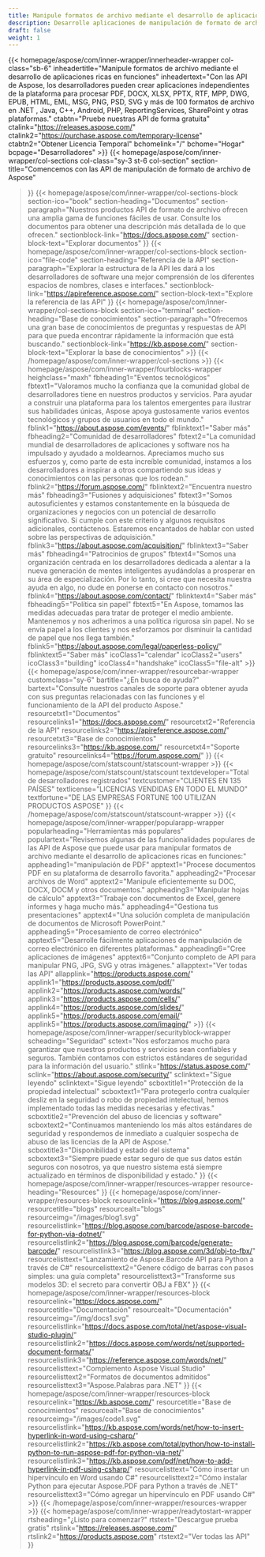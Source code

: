 ```yaml
---
title: Manipule formatos de archivo mediante el desarrollo de aplicaciones ricas en funciones
description: Desarrolle aplicaciones de manipulación de formato de archivo de procesamiento rápido utilizando las API de Aspose para .NET, Java, C++, Android, PHP, ReportingServices y otras plataformas.
draft: false
weight: 1
---
```

{{< homepage/aspose/com/inner-wrapper/innerheader-wrapper col-class="sb-6"
inheadertitle="Manipule formatos de archivo mediante el desarrollo de aplicaciones ricas en funciones"
inheadertext="Con las API de Aspose, los desarrolladores pueden crear aplicaciones independientes de la plataforma para procesar PDF, DOCX, XLSX, PPTX, RTF, MPP, DWG, EPUB, HTML, EML, MSG, PNG, PSD, SVG y más de 100 formatos de archivo en .NET , Java, C++, Android, PHP, ReportingServices, SharePoint y otras plataformas."
ctabtn="Pruebe nuestras API de forma gratuita"
ctalink="https://releases.aspose.com/"
ctalink2="https://purchase.aspose.com/temporary-license"
ctabtn2="Obtener Licencia Temporal"
bchomelink="/"
bchome="Hogar"
bcpage="Desarrolladores" >}}
{{< homepage/aspose/com/inner-wrapper/col-sections
col-class="sy-3 st-6 col-section"
section-title="Comencemos con las API de manipulación de formato de archivo de Aspose"
>}}
{{< homepage/aspose/com/inner-wrapper/col-sections-block section-ico="book"
section-heading="Documentos"
section-paragraph="Nuestros productos API de formato de archivo ofrecen una amplia gama de funciones fáciles de usar. Consulte los documentos para obtener una descripción más detallada de lo que ofrecen."
sectionblock-link="https://docs.aspose.com/"
section-block-text="Explorar documentos"
>}}
{{< homepage/aspose/com/inner-wrapper/col-sections-block section-ico="file-code"
section-heading="Referencia de la API"
section-paragraph="Explorar la estructura de la API les dará a los desarrolladores de software una mejor comprensión de los diferentes espacios de nombres, clases e interfaces."
sectionblock-link="https://apireference.aspose.com/"
section-block-text="Explore la referencia de las API"
>}}
{{< homepage/aspose/com/inner-wrapper/col-sections-block
section-ico="terminal"
section-heading="Base de conocimientos"
section-paragraph="Ofrecemos una gran base de conocimientos de preguntas y respuestas de API para que pueda encontrar rápidamente la información que está buscando."
sectionblock-link="https://kb.aspose.com/"
section-block-text="Explorar la base de conocimientos" >}}
{{< /homepage/aspose/com/inner-wrapper/col-sections >}}
 {{< homepage/aspose/com/inner-wrapper/fourblocks-wrapper
 heighclass="maxh"
 fbheading1="Eventos tecnológicos"
 fbtext1="Valoramos mucho la confianza que la comunidad global de desarrolladores tiene en nuestros productos y servicios. Para ayudar a construir una plataforma para los talentos emergentes para ilustrar sus habilidades únicas, Aspose apoya gustosamente varios eventos tecnológicos y grupos de usuarios en todo el mundo."
 fblink1="https://about.aspose.com/events/"
 fblinktext1="Saber más"
 fbheading2="Comunidad de desarrolladores"
 fbtext2="La comunidad mundial de desarrolladores de aplicaciones y software nos ha impulsado y ayudado a moldearnos. Apreciamos mucho sus esfuerzos y, como parte de esta increíble comunidad, instamos a los desarrolladores a inspirar a otros compartiendo sus ideas y conocimientos con las personas que los rodean."
 fblink2="https://forum.aspose.com/"
 fblinktext2="Encuentra nuestro más"
 fbheading3="Fusiones y adquisiciones"
 fbtext3="Somos autosuficientes y estamos constantemente en la búsqueda de organizaciones y negocios con un potencial de desarrollo significativo. Si cumple con este criterio y algunos requisitos adicionales, contáctenos. Estaremos encantados de hablar con usted sobre las perspectivas de adquisición."
 fblink3="https://about.aspose.com/acquisition/"
 fblinktext3="Saber más"
 fbheading4="Patrocinios de grupos"
 fbtext4="Somos una organización centrada en los desarrolladores dedicada a alentar a la nueva generación de mentes inteligentes ayudándolas a prosperar en su área de especialización. Por lo tanto, si cree que necesita nuestra ayuda en algo, no dude en ponerse en contacto con nosotros."
 fblink4="https://about.aspose.com/contact/"
 fblinktext4="Saber más"
 fbheading5="Política sin papel"
 fbtext5="En Aspose, tomamos las medidas adecuadas para tratar de proteger el medio ambiente. Mantenemos y nos adherimos a una política rigurosa sin papel. No se envía papel a los clientes y nos esforzamos por disminuir la cantidad de papel que nos llega también."
 fblink5="https://about.aspose.com/legal/paperless-policy/"
 fblinktext5="Saber más"
 icoClass1="calendar" icoClass2="users" icoClass3="building" icoClass4="handshake" icoClass5="file-alt" >}} 
 {{< homepage/aspose/com/inner-wrapper/resourcebar-wrapper customclass="sy-6"
 bartitle="¿En busca de ayuda?"
 bartext="Consulte nuestros canales de soporte para obtener ayuda con sus preguntas relacionadas con las funciones y el funcionamiento de la API del producto Aspose."
 resourcetxt1="Documentos"
 resourcelinks1="https://docs.aspose.com/"
 resourcetxt2="Referencia de la API"
 resourcelinks2="https://apireference.aspose.com/"
 resourcetxt3="Base de conocimientos"
 resourcelinks3="https://kb.aspose.com/"
 resourcetxt4="Soporte gratuito"
 resourcelinks4="https://forum.aspose.com/"
 >}}
 {{< homepage/aspose/com/statscount/statscount-wrapper >}}
{{< homepage/aspose/com/statscount/statscount
textdeveloper="Total de desarrolladores registrados"
textcustomer="CLIENTES EN 135 PAÍSES"
textlicense="LICENCIAS VENDIDAS EN TODO EL MUNDO"
textfortune="DE LAS EMPRESAS FORTUNE 100 UTILIZAN PRODUCTOS ASPOSE"
>}}
{{< /homepage/aspose/com/statscount/statscount-wrapper >}}
{{< homepage/aspose/com/inner-wrapper/popularapp-wrapper
popularheading="Herramientas más populares"
populartext="Revisemos algunas de las funcionalidades populares de las API de Aspose que puede usar para manipular formatos de archivo mediante el desarrollo de aplicaciones ricas en funciones:"
appheading1="manipulación de PDF"
apptext1="Procese documentos PDF en su plataforma de desarrollo favorita."
appheading2="Procesar archivos de Word"
apptext2="Manipule eficientemente su DOC, DOCX, DOCM y otros documentos."
appheading3="Manipular hojas de cálculo"
apptext3="Trabaje con documentos de Excel, genere informes y haga mucho más."
appheading4="Gestiona tus presentaciones"
apptext4="Una solución completa de manipulación de documentos de Microsoft PowerPoint."
appheading5="Procesamiento de correo electrónico"
apptext5="Desarrolle fácilmente aplicaciones de manipulación de correo electrónico en diferentes plataformas."
appheading6="Cree aplicaciones de imágenes"
apptext6="Conjunto completo de API para manipular PNG, JPG, SVG y otras imágenes."
allapptext="Ver todas las API"
allapplink="https://products.aspose.com/" applink1="https://products.aspose.com/pdf/" applink2="https://products.aspose.com/words/" applink3="https://products.aspose.com/cells/" applink4="https://products.aspose.com/slides/" applink5="https://products.aspose.com/email/" applink5="https://products.aspose.com/imaging/" >}}
{{< homepage/aspose/com/inner-wrapper/securityblock-wrapper
scheading="Seguridad"
sctext="Nos esforzamos mucho para garantizar que nuestros productos y servicios sean confiables y seguros. También contamos con estrictos estándares de seguridad para la información del usuario."
stlink="https://status.aspose.com/"  sclink="https://about.aspose.com/security/"
sclinktext="Sigue leyendo"
sclinktext="Sigue leyendo"
scboxtitle1="Protección de la propiedad intelectual"
scboxtext1="Para protegerlo contra cualquier desliz en la seguridad o robo de propiedad intelectual, hemos implementado todas las medidas necesarias y efectivas."
scboxtitle2="Prevención del abuso de licencias y software"
scboxtext2="Continuamos manteniendo los más altos estándares de seguridad y respondemos de inmediato a cualquier sospecha de abuso de las licencias de la API de Aspose."
scboxtitle3="Disponibilidad y estado del sistema"
scboxtext3="Siempre puede estar seguro de que sus datos están seguros con nosotros, ya que nuestro sistema está siempre actualizado en términos de disponibilidad y estado."
>}}
{{< homepage/aspose/com/inner-wrapper/resources-wrapper
resource-heading="Resources"
>}}
{{< homepage/aspose/com/inner-wrapper/resources-block resourcelink="https://blog.aspose.com/"
resourcetitle="blogs"
resourcealt="blogs"
resourceimg="/images/blog1.svg"
resourcelistlink="https://blog.aspose.com/barcode/aspose-barcode-for-python-via-dotnet/"
resourcelistlink2="https://blog.aspose.com/barcode/generate-barcode/"
resourcelistlink3="https://blog.aspose.com/3d/obj-to-fbx/"
resourcelisttext="Lanzamiento de Aspose.Barcode API para Python a través de C#"
resourcelisttext2="Genere código de barras con pasos simples: una guía completa"
resourcelisttext3="Transforme sus modelos 3D: el secreto para convertir OBJ a FBX"
>}}
{{< homepage/aspose/com/inner-wrapper/resources-block
resourcelink="https://docs.aspose.com/"
resourcetitle="Documentación"
resourcealt="Documentación"
resourceimg="/img/docs1.svg"
resourcelistlink="https://docs.aspose.com/total/net/aspose-visual-studio-plugin/"
resourcelistlink2="https://docs.aspose.com/words/net/supported-document-formats/"
resourcelistlink3="https://reference.aspose.com/words/net/"
resourcelisttext="Complemento Aspose Visual Studio"
resourcelisttext2="Formatos de documentos admitidos"
resourcelisttext3="Aspose.Palabras para .NET"
>}}
{{< homepage/aspose/com/inner-wrapper/resources-block
resourcelink="https://kb.aspose.com/"
resourcetitle="Base de conocimientos"
resourcealt="Base de conocimientos"
resourceimg="/images/code1.svg"
resourcelistlink="https://kb.aspose.com/words/net/how-to-insert-hyperlink-in-word-using-csharp/"
resourcelistlink2="https://kb.aspose.com/total/python/how-to-install-python-to-run-aspose-pdf-for-python-via-net/"
resourcelistlink3="https://kb.aspose.com/pdf/net/how-to-add-hyperlink-in-pdf-using-csharp/"
resourcelisttext="Cómo insertar un hipervínculo en Word usando C#"
resourcelisttext2="Cómo instalar Python para ejecutar Aspose.PDF para Python a través de .NET"
resourcelisttext3="Cómo agregar un hipervínculo en PDF usando C#" >}}
{{< /homepage/aspose/com/inner-wrapper/resources-wrapper >}}
{{< homepage/aspose/com/inner-wrapper/readytostart-wrapper
rtsheading="¿Listo para comenzar?"
rtstext="Descargue prueba gratis"
rtslink="https://releases.aspose.com/"
rtslink2="https://products.aspose.com"
rtstext2="Ver todas las API"
>}}
